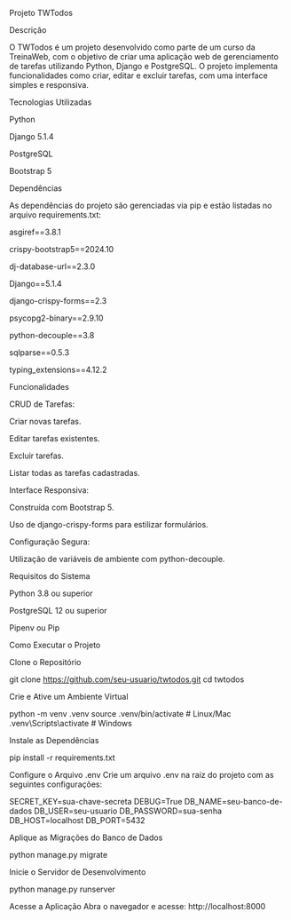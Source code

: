 Projeto TWTodos

Descrição

O TWTodos é um projeto desenvolvido como parte de um curso da TreinaWeb, com o objetivo de criar uma aplicação web de gerenciamento de tarefas utilizando Python, Django e PostgreSQL. O projeto implementa funcionalidades como criar, editar e excluir tarefas, com uma interface simples e responsiva.

Tecnologias Utilizadas

Python

Django 5.1.4

PostgreSQL

Bootstrap 5

Dependências

As dependências do projeto são gerenciadas via pip e estão listadas no arquivo requirements.txt:

asgiref==3.8.1

crispy-bootstrap5==2024.10

dj-database-url==2.3.0

Django==5.1.4

django-crispy-forms==2.3

psycopg2-binary==2.9.10

python-decouple==3.8

sqlparse==0.5.3

typing_extensions==4.12.2

Funcionalidades

CRUD de Tarefas:

Criar novas tarefas.

Editar tarefas existentes.

Excluir tarefas.

Listar todas as tarefas cadastradas.

Interface Responsiva:

Construída com Bootstrap 5.

Uso de django-crispy-forms para estilizar formulários.

Configuração Segura:

Utilização de variáveis de ambiente com python-decouple.

Requisitos do Sistema

Python 3.8 ou superior

PostgreSQL 12 ou superior

Pipenv ou Pip

Como Executar o Projeto

Clone o Repositório

git clone https://github.com/seu-usuario/twtodos.git
cd twtodos

Crie e Ative um Ambiente Virtual

python -m venv .venv
source .venv/bin/activate  # Linux/Mac
.venv\Scripts\activate    # Windows

Instale as Dependências

pip install -r requirements.txt

Configure o Arquivo .env
Crie um arquivo .env na raiz do projeto com as seguintes configurações:

SECRET_KEY=sua-chave-secreta
DEBUG=True
DB_NAME=seu-banco-de-dados
DB_USER=seu-usuario
DB_PASSWORD=sua-senha
DB_HOST=localhost
DB_PORT=5432

Aplique as Migrações do Banco de Dados

python manage.py migrate

Inicie o Servidor de Desenvolvimento

python manage.py runserver

Acesse a Aplicação
Abra o navegador e acesse: http://localhost:8000

